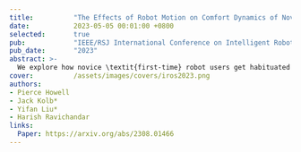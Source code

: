 ```yaml
---
title:          "The Effects of Robot Motion on Comfort Dynamics of Novice Users in Close-Proximity Human-Robot Interaction"
date:           2023-05-05 00:01:00 +0800
selected:       true
pub:            "IEEE/RSJ International Conference on Intelligent Robots and Systems (IROS)"
pub_date:       "2023"
abstract: >-
  We explore how novice \textit{first-time} robot users get habituated to robots and how robot motion impacts the \textit{dynamics} of comfort over repeated interactions. To take the first step towards such understanding, we carry out a user study to investigate the connections between robot motion and user comfort and habituation. Our analyses reveal that workspace overlap, in contrast to speed and legibility, has a significant impact on users' perceived comfort and habituation.
cover:          /assets/images/covers/iros2023.png
authors:
- Pierce Howell
- Jack Kolb*
- Yifan Liu*
- Harish Ravichandar
links:
  Paper: https://arxiv.org/abs/2308.01466
---
```

